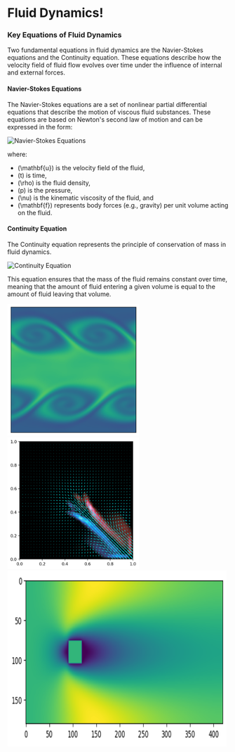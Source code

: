 # Fluid Dynamics! 

### Key Equations of Fluid Dynamics

Two fundamental equations in fluid dynamics are the Navier-Stokes equations and the Continuity equation. These equations describe how the velocity field of fluid flow evolves over time under the influence of internal and external forces.

#### Navier-Stokes Equations

The Navier-Stokes equations are a set of nonlinear partial differential equations that describe the motion of viscous fluid substances. These equations are based on Newton's second law of motion and can be expressed in the form:

![Navier-Stokes Equations](https://latex.codecogs.com/png.latex?\dpi{150}&space;\bg_white&space;\frac{\partial&space;\mathbf{u}}{\partial&space;t}&space;&plus;&space;(\mathbf{u}&space;\cdot&space;\nabla)&space;\mathbf{u}&space;=&space;-\frac{1}{\rho}&space;\nabla&space;p&space;&plus;&space;\nu&space;\nabla^2&space;\mathbf{u}&space;&plus;&space;\mathbf{f})

where:
- \(\mathbf{u}\) is the velocity field of the fluid,
- \(t\) is time,
- \(\rho\) is the fluid density,
- \(p\) is the pressure,
- \(\nu\) is the kinematic viscosity of the fluid, and
- \(\mathbf{f}\) represents body forces (e.g., gravity) per unit volume acting on the fluid.

#### Continuity Equation

The Continuity equation represents the principle of conservation of mass in fluid dynamics.


![Continuity Equation](https://latex.codecogs.com/png.latex?\dpi{150}&space;\bg_white&space;\frac{\partial&space;\rho}{\partial&space;t}&space;&plus;&space;\nabla&space;\cdot&space;(\rho&space;\mathbf{u})&space;=&space;0)


This equation ensures that the mass of the fluid remains constant over time, meaning that the amount of fluid entering a given volume is equal to the amount of fluid leaving that volume.



<img src="/Figures/KHI.png" alt="Your image description" width="300" height="300">  <img src="/Figures/NS-Sim.png" alt="Your image description" width="300" height="300">  <img src="/Figures/2D-Flow-Cylinder.png" alt="Your image description" width="500" height="400">





